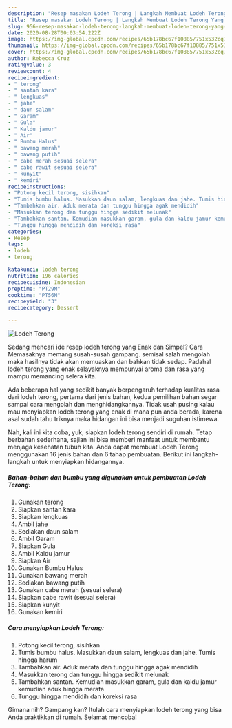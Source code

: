 ```yaml
---
description: "Resep masakan Lodeh Terong | Langkah Membuat Lodeh Terong Yang Enak Banget"
title: "Resep masakan Lodeh Terong | Langkah Membuat Lodeh Terong Yang Enak Banget"
slug: 956-resep-masakan-lodeh-terong-langkah-membuat-lodeh-terong-yang-enak-banget
date: 2020-08-28T00:03:54.222Z
image: https://img-global.cpcdn.com/recipes/65b178bc67f10885/751x532cq70/lodeh-terong-foto-resep-utama.jpg
thumbnail: https://img-global.cpcdn.com/recipes/65b178bc67f10885/751x532cq70/lodeh-terong-foto-resep-utama.jpg
cover: https://img-global.cpcdn.com/recipes/65b178bc67f10885/751x532cq70/lodeh-terong-foto-resep-utama.jpg
author: Rebecca Cruz
ratingvalue: 3
reviewcount: 4
recipeingredient:
- " terong"
- " santan kara"
- " lengkuas"
- " jahe"
- " daun salam"
- " Garam"
- " Gula"
- " Kaldu jamur"
- " Air"
- " Bumbu Halus"
- " bawang merah"
- " bawang putih"
- " cabe merah sesuai selera"
- " cabe rawit sesuai selera"
- " kunyit"
- " kemiri"
recipeinstructions:
- "Potong kecil terong, sisihkan"
- "Tumis bumbu halus. Masukkan daun salam, lengkuas dan jahe. Tumis hingga harum"
- "Tambahkan air. Aduk merata dan tunggu hingga agak mendidih"
- "Masukkan terong dan tunggu hingga sedikit melunak"
- "Tambahkan santan. Kemudian masukkan garam, gula dan kaldu jamur kemudian aduk hingga merata"
- "Tunggu hingga mendidih dan koreksi rasa"
categories:
- Resep
tags:
- lodeh
- terong

katakunci: lodeh terong 
nutrition: 196 calories
recipecuisine: Indonesian
preptime: "PT29M"
cooktime: "PT56M"
recipeyield: "3"
recipecategory: Dessert

---
```



![Lodeh Terong](https://img-global.cpcdn.com/recipes/65b178bc67f10885/751x532cq70/lodeh-terong-foto-resep-utama.jpg)

Sedang mencari ide resep lodeh terong yang Enak dan Simpel? Cara Memasaknya memang susah-susah gampang. semisal salah mengolah maka hasilnya tidak akan memuaskan dan bahkan tidak sedap. Padahal lodeh terong yang enak selayaknya mempunyai aroma dan rasa yang mampu memancing selera kita.



Ada beberapa hal yang sedikit banyak berpengaruh terhadap kualitas rasa dari lodeh terong, pertama dari jenis bahan, kedua pemilihan bahan segar sampai cara mengolah dan menghidangkannya. Tidak usah pusing kalau mau menyiapkan lodeh terong yang enak di mana pun anda berada, karena asal sudah tahu triknya maka hidangan ini bisa menjadi suguhan istimewa.


Nah, kali ini kita coba, yuk, siapkan lodeh terong sendiri di rumah. Tetap berbahan sederhana, sajian ini bisa memberi manfaat untuk membantu menjaga kesehatan tubuh kita. Anda dapat membuat Lodeh Terong menggunakan 16 jenis bahan dan 6 tahap pembuatan. Berikut ini langkah-langkah untuk menyiapkan hidangannya.

<!--inarticleads1-->

##### Bahan-bahan dan bumbu yang digunakan untuk pembuatan Lodeh Terong:

1. Gunakan  terong
1. Siapkan  santan kara
1. Siapkan  lengkuas
1. Ambil  jahe
1. Sediakan  daun salam
1. Ambil  Garam
1. Siapkan  Gula
1. Ambil  Kaldu jamur
1. Siapkan  Air
1. Gunakan  Bumbu Halus
1. Gunakan  bawang merah
1. Sediakan  bawang putih
1. Gunakan  cabe merah (sesuai selera)
1. Siapkan  cabe rawit (sesuai selera)
1. Siapkan  kunyit
1. Gunakan  kemiri




<!--inarticleads2-->

##### Cara menyiapkan Lodeh Terong:

1. Potong kecil terong, sisihkan
1. Tumis bumbu halus. Masukkan daun salam, lengkuas dan jahe. Tumis hingga harum
1. Tambahkan air. Aduk merata dan tunggu hingga agak mendidih
1. Masukkan terong dan tunggu hingga sedikit melunak
1. Tambahkan santan. Kemudian masukkan garam, gula dan kaldu jamur kemudian aduk hingga merata
1. Tunggu hingga mendidih dan koreksi rasa




Gimana nih? Gampang kan? Itulah cara menyiapkan lodeh terong yang bisa Anda praktikkan di rumah. Selamat mencoba!
